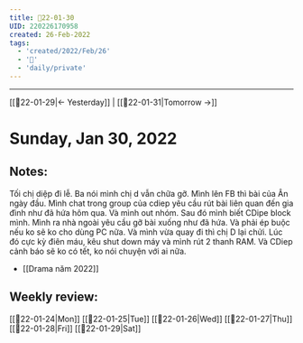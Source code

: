 ```yaml
---
title: 📝22-01-30
UID: 220226170958
created: 26-Feb-2022
tags:
  - 'created/2022/Feb/26'
  - '📅'
  - 'daily/private'
---
```

---
[[📝22-01-29|<- Yesterday]] | [[📝22-01-31|Tomorrow ->]]
# Sunday, Jan 30, 2022

## Notes:
Tối chị diệp đi lễ. Ba nói mình chị d vẫn chữa gỡ. Mình lên FB thì bài của Ân ngày đầu. Mình chat trong group của cdiep yêu cầu rút bài liên quan đến gia đình như đã hứa hôm qua. Và mình out nhóm. Sau đó mình biết CDipe block mình. Mình ra nhà ngoài yêu cầu gỡ bài xuống như đã hứa. Và phải ép buộc nếu ko sẽ ko cho dùng PC nữa. Và mình vừa quay đi thì chị D lại chửi. Lúc đó cực kỳ điên máu, kêu shut down máy và mình rút 2 thanh RAM. Và CDiep cảnh báo sẽ ko có tết, ko nói chuyện với ai nữa.

- [[Drama năm 2022]]

## Weekly review:
[[📝22-01-24|Mon]]
[[📝22-01-25|Tue]]
[[📝22-01-26|Wed]]
[[📝22-01-27|Thu]]
[[📝22-01-28|Fri]]
[[📝22-01-29|Sat]]
